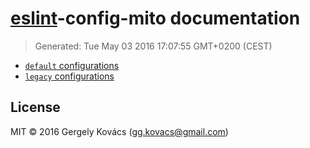 # [eslint](http://eslint.org)-config-mito documentation
> Generated: Tue May 03 2016 17:07:55 GMT+0200 (CEST)

* [`default` configurations](default.md)
* [`legacy` configurations](legacy.md)

## License
MIT © 2016 Gergely Kovács (gg.kovacs@gmail.com)
